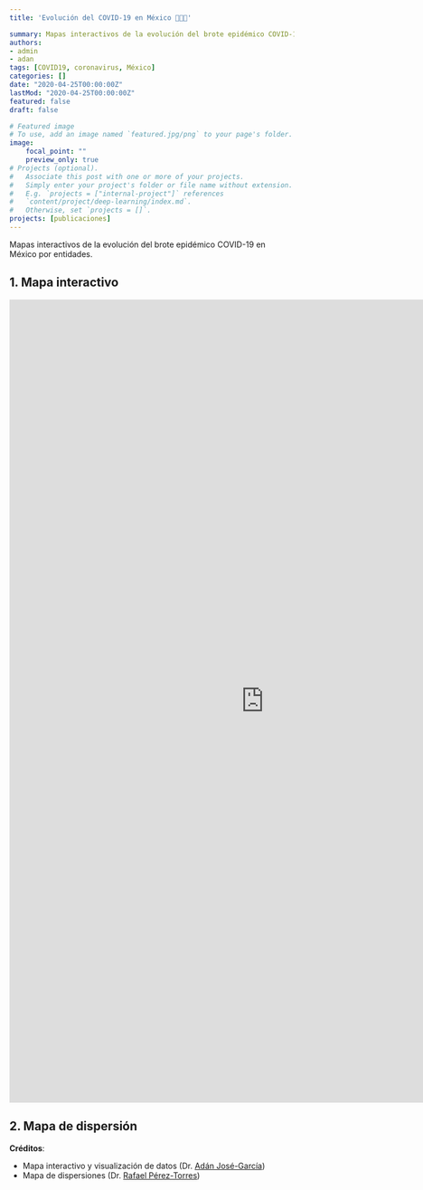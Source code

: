 ```yaml
---
title: 'Evolución del COVID-19 en México 🦠🇲🇽'

summary: Mapas interactivos de la evolución del brote epidémico COVID-19 🦠 en México por entidades
authors:
- admin
- adan
tags: [COVID19, coronavirus, México]
categories: []
date: "2020-04-25T00:00:00Z"
lastMod: "2020-04-25T00:00:00Z"
featured: false
draft: false

# Featured image
# To use, add an image named `featured.jpg/png` to your page's folder. 
image:
    focal_point: ""
    preview_only: true
# Projects (optional).
#   Associate this post with one or more of your projects.
#   Simply enter your project's folder or file name without extension.
#   E.g. `projects = ["internal-project"]` references 
#   `content/project/deep-learning/index.md`.
#   Otherwise, set `projects = []`.
projects: [publicaciones]
---
```

Mapas interactivos de la evolución del brote epidémico COVID-19 en México por entidades.

## 1. Mapa interactivo

<iframe width="900" height="1420" src="https://datastudio.google.com/embed/reporting/c2b622f7-ccb1-4af7-858b-0cdc9745f97f/page/zGEMB" frameborder="0" style="border:0" allowfullscreen>
</iframe>

## 2. Mapa de dispersión

<div class="flourish-embed flourish-map" data-src="visualisation/1971849" data-url="https://flo.uri.sh/visualisation/1971849/embed" data-width="105%"><script src="https://public.flourish.studio/resources/embed.js"></script></div>

**Créditos**: 
+ Mapa interactivo y visualización de datos (Dr. [Adán José-García](https://www.tamps.cinvestav.mx/~ajose/)) 
+ Mapa de dispersiones  (Dr. [Rafael Pérez-Torres](https://thes0lver.wordpress.com/))
